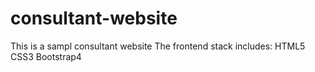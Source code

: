 # consultant-website

This is a sampl consultant website
The frontend stack includes:
HTML5
CSS3
Bootstrap4

